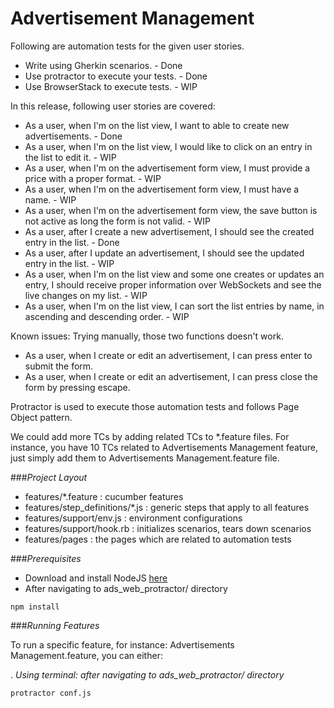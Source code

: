 # Advertisement Management

Following are automation tests for the given user stories.
 * Write using Gherkin scenarios. - Done
 * Use protractor to execute your tests. - Done
 * Use BrowserStack to execute tests. - WIP

In this release, following user stories are covered:
 * As a user, when I'm on the list view, I want to able to create new advertisements. - Done
 * As a user, when I'm on the list view, I would like to click on an entry in the list to edit it. - WIP
 * As a user, when I'm on the advertisement form view, I must provide a price with a proper format. - WIP
 * As a user, when I'm on the advertisement form view, I must have a name. - WIP
 * As a user, when I'm on the advertisement form view, the save button is not active as long the form is not valid. - WIP
 * As a user, after I create a new advertisement, I should see the created entry in the list. - Done
 * As a user, after I update an advertisement, I should see the updated entry in the list. - WIP
 * As a user, when I'm on the list view and some one creates or updates an entry, I should receive proper information over WebSockets and see the live changes on my list. - WIP
 * As a user, when I'm on the list view, I can sort the list entries by name, in ascending and descending order. - WIP

Known issues:
 Trying manually, those two functions doesn't work.
  * As a user, when I create or edit an advertisement, I can press enter to submit the form.
  * As a user, when I create or edit an advertisement, I can press close the form by pressing escape.

Protractor is used to execute those automation tests and follows Page Object pattern.

We could add more TCs by adding related TCs to *.feature files. 
For instance, you have 10 TCs related to Advertisements Management feature, just simply add them to Advertisements Management.feature file.

###*Project Layout*

* features/*.feature : cucumber features
* features/step_definitions/*.js : generic steps that apply to all features
* features/support/env.js : environment configurations
* features/support/hook.rb : initializes scenarios, tears down scenarios
* features/pages : the pages which are related to automation tests

###*Prerequisites*

* Download and install NodeJS [here](https://nodejs.org/en/)
* After navigating to ads_web_protractor/ directory

```
npm install
```

###*Running Features*

To run a specific feature, for instance: Advertisements Management.feature, you can either:

. *Using terminal: after navigating to ads_web_protractor/ directory*
```
protractor conf.js
```